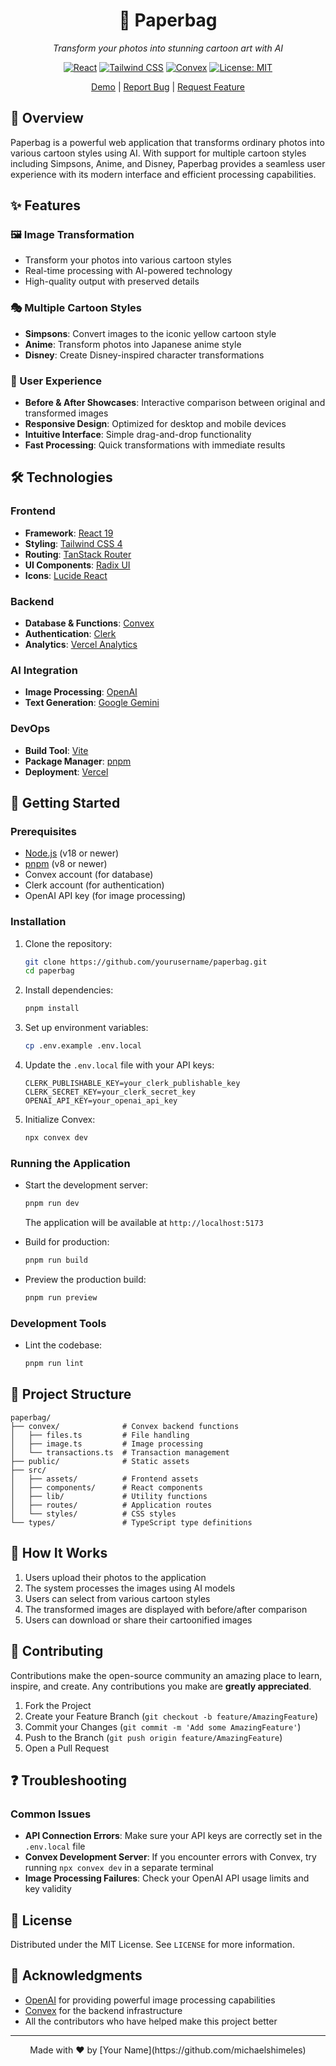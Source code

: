 <div align="center">

# 🎨 Paperbag

_Transform your photos into stunning cartoon art with AI_

[![React](https://img.shields.io/badge/React-19-blue.svg)](https://reactjs.org/)
[![Tailwind CSS](https://img.shields.io/badge/Tailwind-4.0-38B2AC.svg)](https://tailwindcss.com/)
[![Convex](https://img.shields.io/badge/Convex-1.21-purple.svg)](https://www.convex.dev/)
[![License: MIT](https://img.shields.io/badge/License-MIT-yellow.svg)](https://opensource.org/licenses/MIT)

[Demo](#) | [Report Bug](#) | [Request Feature](#)

</div>

## 📝 Overview

Paperbag is a powerful web application that transforms ordinary photos into various cartoon styles using AI. With support for multiple cartoon styles including Simpsons, Anime, and Disney, Paperbag provides a seamless user experience with its modern interface and efficient processing capabilities.

## ✨ Features

### 🖼️ Image Transformation
- Transform your photos into various cartoon styles
- Real-time processing with AI-powered technology
- High-quality output with preserved details

### 🎭 Multiple Cartoon Styles
- **Simpsons**: Convert images to the iconic yellow cartoon style
- **Anime**: Transform photos into Japanese anime style
- **Disney**: Create Disney-inspired character transformations

### 📱 User Experience
- **Before & After Showcases**: Interactive comparison between original and transformed images
- **Responsive Design**: Optimized for desktop and mobile devices
- **Intuitive Interface**: Simple drag-and-drop functionality
- **Fast Processing**: Quick transformations with immediate results

## 🛠️ Technologies

### Frontend
- **Framework**: [React 19](https://react.dev)
- **Styling**: [Tailwind CSS 4](https://tailwindcss.com)
- **Routing**: [TanStack Router](https://tanstack.com/router)
- **UI Components**: [Radix UI](https://www.radix-ui.com/)
- **Icons**: [Lucide React](https://lucide.dev/)

### Backend
- **Database & Functions**: [Convex](https://www.convex.dev/)
- **Authentication**: [Clerk](https://clerk.com/)
- **Analytics**: [Vercel Analytics](https://vercel.com/analytics)

### AI Integration
- **Image Processing**: [OpenAI](https://openai.com)
- **Text Generation**: [Google Gemini](https://ai.google.dev/)

### DevOps
- **Build Tool**: [Vite](https://vitejs.dev/)
- **Package Manager**: [pnpm](https://pnpm.io/)
- **Deployment**: [Vercel](https://vercel.com)

## 🚀 Getting Started

### Prerequisites

- [Node.js](https://nodejs.org/) (v18 or newer)
- [pnpm](https://pnpm.io/) (v8 or newer)
- Convex account (for database)
- Clerk account (for authentication)
- OpenAI API key (for image processing)

### Installation

1. Clone the repository:
   ```bash
   git clone https://github.com/yourusername/paperbag.git
   cd paperbag
   ```

2. Install dependencies:
   ```bash
   pnpm install
   ```

3. Set up environment variables:
   ```bash
   cp .env.example .env.local
   ```
   
4. Update the `.env.local` file with your API keys:
   ```
   CLERK_PUBLISHABLE_KEY=your_clerk_publishable_key
   CLERK_SECRET_KEY=your_clerk_secret_key
   OPENAI_API_KEY=your_openai_api_key
   ```

5. Initialize Convex:
   ```bash
   npx convex dev
   ```

### Running the Application

- Start the development server:
  ```bash
  pnpm run dev
  ```
  The application will be available at `http://localhost:5173`

- Build for production:
  ```bash
  pnpm run build
  ```

- Preview the production build:
  ```bash
  pnpm run preview
  ```

### Development Tools

- Lint the codebase:
  ```bash
  pnpm run lint
  ```

## 📁 Project Structure

```
paperbag/
├── convex/              # Convex backend functions
│   ├── files.ts         # File handling
│   ├── image.ts         # Image processing
│   └── transactions.ts  # Transaction management
├── public/              # Static assets
├── src/
│   ├── assets/          # Frontend assets
│   ├── components/      # React components
│   ├── lib/             # Utility functions
│   ├── routes/          # Application routes
│   └── styles/          # CSS styles
└── types/               # TypeScript type definitions
```

## 🧩 How It Works

1. Users upload their photos to the application
2. The system processes the images using AI models
3. Users can select from various cartoon styles
4. The transformed images are displayed with before/after comparison
5. Users can download or share their cartoonified images

## 🤝 Contributing

Contributions make the open-source community an amazing place to learn, inspire, and create. Any contributions you make are **greatly appreciated**.

1. Fork the Project
2. Create your Feature Branch (`git checkout -b feature/AmazingFeature`)
3. Commit your Changes (`git commit -m 'Add some AmazingFeature'`)
4. Push to the Branch (`git push origin feature/AmazingFeature`)
5. Open a Pull Request

## ❓ Troubleshooting

### Common Issues

- **API Connection Errors**: Make sure your API keys are correctly set in the `.env.local` file
- **Convex Development Server**: If you encounter errors with Convex, try running `npx convex dev` in a separate terminal
- **Image Processing Failures**: Check your OpenAI API usage limits and key validity

## 📝 License

Distributed under the MIT License. See `LICENSE` for more information.

## 🙏 Acknowledgments

- [OpenAI](https://openai.com) for providing powerful image processing capabilities
- [Convex](https://www.convex.dev/) for the backend infrastructure
- All the contributors who have helped make this project better

---

<div align="center">
Made with ❤️ by [Your Name](https://github.com/michaelshimeles)
</div>
